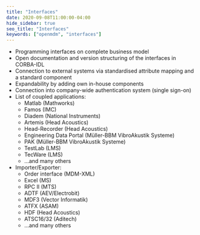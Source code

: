 ```yaml
---
title: "Interfaces"
date: 2020-09-08T11:00:00-04:00
hide_sidebar: true
seo_title: "Interfaces"
keywords: ["openmdm", "interfaces"]
---
```


+ Programming interfaces on complete business model
+ Open documentation and version structuring of the interfaces in CORBA-IDL
+ Connection to external systems via standardised attribute mapping and a standard component
+ Expandability by adding own in-house components
+ Connection into company-wide authentication system (single sign-on)
+ List of coupled applications:
    * Matlab (Mathworks)
    * Famos (IMC)
    * Diadem (National Instruments)
    * Artemis (Head Acoustics)
    * Head-Recorder (Head Acoustics)
    * Engineering Data Portal (Müller-BBM VibroAkustik Systeme)
    * PAK (Müller-BBM VibroAkustik Systeme)
    * TestLab (LMS)
    * TecWare (LMS)
    * ...and many others
+ Importer/Exporter:
    * Order interface (MDM-XML)
    * Excel (MS)
    * RPC II (MTS)
    * ADTF (AEV/Electrobit)
    * MDF3 (Vector Informatik)
    * ATFX (ASAM)
    * HDF (Head Acoustics)
    * ATSC16/32 (Aditech)
    * ...and many others